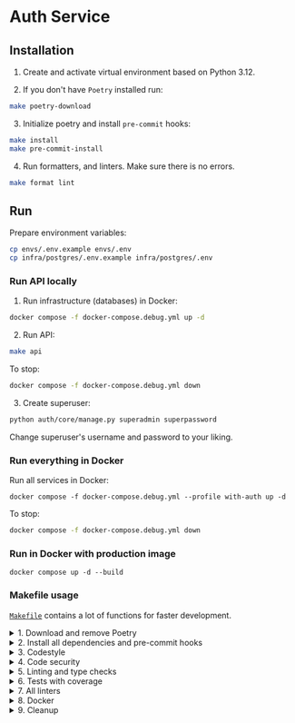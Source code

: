 # Auth Service

## Installation

1. Create and activate virtual environment based on Python 3.12.

2. If you don't have `Poetry` installed run:

```bash
make poetry-download
```

3. Initialize poetry and install `pre-commit` hooks:

```bash
make install
make pre-commit-install
```

4. Run formatters, and linters. Make sure there is no errors.

```bash
make format lint
```

## Run
Prepare environment variables:

```bash
cp envs/.env.example envs/.env
cp infra/postgres/.env.example infra/postgres/.env
```

### Run API locally

1. Run infrastructure (databases) in Docker:

```bash
docker compose -f docker-compose.debug.yml up -d
```

2. Run API:
```bash
make api
```

To stop:
```bash
docker compose -f docker-compose.debug.yml down
```

3. Create superuser:
```bash
python auth/core/manage.py superadmin superpassword
```
Change superuser's username and password to your liking.

### Run everything in Docker

Run all services in Docker:
```
docker compose -f docker-compose.debug.yml --profile with-auth up -d
```

To stop:
```bash
docker compose -f docker-compose.debug.yml down
```

### Run in Docker with production image

```
docker compose up -d --build
```

### Makefile usage

[`Makefile`](https://github.com/Cobolock/Auth_1_M3S1/blob/master/Makefile) contains a lot of functions for faster development.

<details>
<summary>1. Download and remove Poetry</summary>
<p>

To download and install Poetry run:

```bash
make poetry-download
```

To uninstall

```bash
make poetry-remove
```

</p>
</details>

<details>
<summary>2. Install all dependencies and pre-commit hooks</summary>
<p>

Install requirements:

```bash
make install
```

Pre-commit hooks could be installed after `git init` via

```bash
make pre-commit-install
```

</p>
</details>

<details>
<summary>3. Codestyle</summary>
<p>

Automatic formatting uses `ruff`.

```bash
make codestyle

# or use synonym
make format
```

Codestyle checks only, without rewriting files:

```bash
make check-codestyle
```

Update all dev libraries to the latest version using one command

```bash
make update-dev-deps
```

</p>
</details>

<details>
<summary>4. Code security</summary>
<p>

This command identifies security issues with `Safety`:

```bash
make check-safety
```

To validate `pyproject.toml` use

```bash
make check-poetry
```

</p>
</details>

<details>
<summary>5. Linting and type checks</summary>
<p>

Run static linting with `ruff` and `mypy`:

```bash
make static-lint
```

</p>
</details>

<details>
<summary>6. Tests with coverage</summary>
<p>

Run tests:

```bash
make test
```

</p>
</details>

<details>
<summary>7. All linters</summary>
<p>

Of course there is a command to ~~rule~~ run all linters in one:

```bash
make lint
```

</p>
</details>

<details>
<summary>8. Docker</summary>
<p>

```bash
make docker-build
```

which is equivalent to:

```bash
make docker-build VERSION=latest
```

Remove docker image with

```bash
make docker-remove
```

More information [about docker](https://github.com/Cobolock/Auth_1_M3S1/tree/master/docker).

</p>
</details>

<details>
<summary>9. Cleanup</summary>
<p>
Delete pycache files

```bash
make pycache-remove
```

Remove package build

```bash
make build-remove
```

Delete .DS_STORE files

```bash
make dsstore-remove
```

Remove .mypycache

```bash
make mypycache-remove
```

Or to remove all above run:

```bash
make cleanup
```

</p>
</details>

